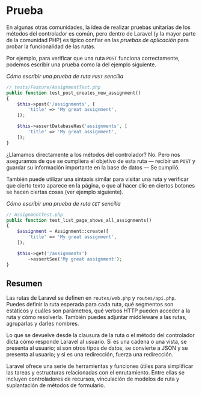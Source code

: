 # Prueba 

En algunas otras comunidades, la idea de realizar pruebas unitarias de los métodos del controlador es común, pero dentro de Laravel (y la mayor parte de la comunidad PHP) es típico confiar en las _pruebas de aplicación_ para probar la funcionalidad de las rutas.

Por ejemplo, para verificar que una ruta `POST` funciona correctamente, podemos escribir una prueba como la del ejemplo siguiente.

_Cómo escribir una prueba de ruta `POST` sencilla_
```php
// tests/Feature/AssignmentTest.php
public function test_post_creates_new_assignment()
{
    $this->post('/assignments', [
        'title' => 'My great assignment',
    ]);

    $this->assertDatabaseHas('assignments', [
        'title' => 'My great assignment',
    ]);
}
```
¿Llamamos directamente a los métodos del controlador? No. Pero nos aseguramos de que se cumpliera el objetivo de esta ruta — recibir un `POST` y guardar su información importante en la base de datos — Se cumplió.

También puede utilizar una sintaxis similar para visitar una ruta y verificar que cierto texto aparece en la página, o que al hacer clic en ciertos botones se hacen ciertas cosas (ver ejemplo siguiente).

_Cómo escribir una prueba de ruta `GET` sencilla_
```php
// AssignmentTest.php
public function test_list_page_shows_all_assignments()
{
    $assignment = Assignment::create([
        'title' => 'My great assignment',
    ]);

    $this->get('/assignments')
        ->assertSee('My great assignment');
}
```

## Resumen

Las rutas de Laravel se definen en `routes/web.php` y `routes/api.php`. Puedes definir la ruta esperada para cada ruta, qué segmentos son estáticos y cuáles son parámetros, qué verbos HTTP pueden acceder a la ruta y cómo resolverla. También puedes adjuntar middleware a las rutas, agruparlas y darles nombres.

Lo que se devuelve desde la clausura de la ruta o el método del controlador dicta cómo responde Laravel al usuario. Si es una cadena o una vista, se presenta al usuario; si son otros tipos de datos, se convierte a JSON y se presenta al usuario; y si es una redirección, fuerza una redirección.

Laravel ofrece una serie de herramientas y funciones útiles para simplificar las tareas y estructuras relacionadas con el enrutamiento. Entre ellas se incluyen controladores de recursos, vinculación de modelos de ruta y suplantación de métodos de formulario.
